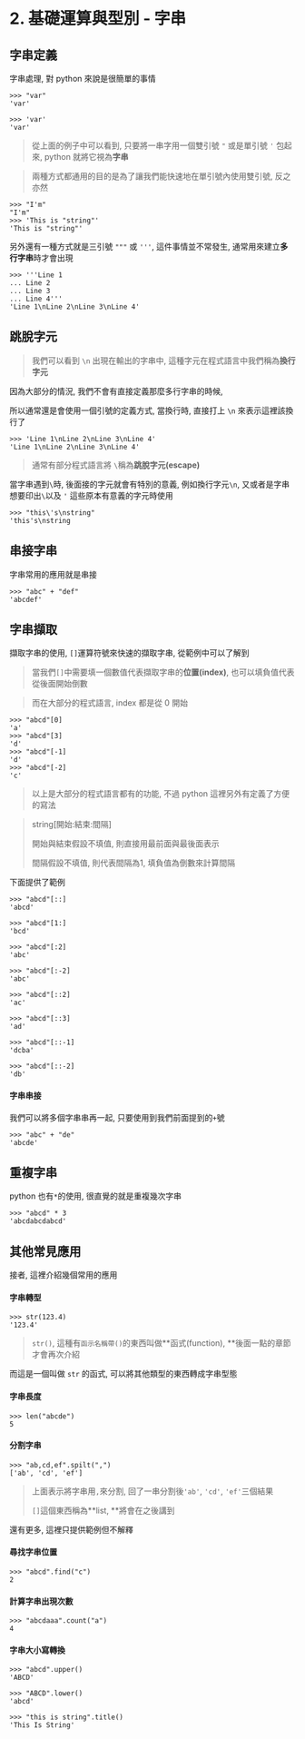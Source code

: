 # 2. 基礎運算與型別 - 字串

## 字串定義

字串處理, 對 python 來說是很簡單的事情

```
>>> "var"
'var'

>>> 'var'
'var'
```

> 從上面的例子中可以看到, 只要將一串字用一個雙引號 `"` 或是單引號 `'` 包起來, python 就將它視為**字串**

> 兩種方式都通用的目的是為了讓我們能快速地在單引號內使用雙引號, 反之亦然

```
>>> "I'm"
"I'm"
>>> 'This is "string"'
'This is "string"'
```

另外還有一種方式就是三引號 `"""` 或 `'''`, 這件事情並不常發生, 通常用來建立**多行字串**時才會出現

```text
>>> '''Line 1
... Line 2
... Line 3
... Line 4'''
'Line 1\nLine 2\nLine 3\nLine 4'
```

## 跳脫字元

> 我們可以看到 `\n` 出現在輸出的字串中, 這種字元在程式語言中我們稱為**換行字元** 

因為大部分的情況, 我們不會有直接定義那麼多行字串的時候,

所以通常還是會使用一個引號的定義方式, 當換行時, 直接打上 `\n` 來表示這裡該換行了

```text
>>> 'Line 1\nLine 2\nLine 3\nLine 4'
'Line 1\nLine 2\nLine 3\nLine 4'
```

> 通常有部分程式語言將 `\`稱為**跳脫字元\(escape\)**

當字串遇到`\`時, 後面接的字元就會有特別的意義, 例如換行字元`\n`, 又或者是字串想要印出`\`以及 `'` 這些原本有意義的字元時使用

```text
>>> "this\'s\nstring"
'this's\nstring
```

## 串接字串

字串常用的應用就是串接

```text
>>> "abc" + "def"
'abcdef'
```

## 字串擷取

擷取字串的使用, `[]`運算符號來快速的擷取字串, 從範例中可以了解到

> 當我們`[]`中需要填一個數值代表擷取字串的**位置\(index\)**, 也可以填負值代表從後面開始倒數

> 而在大部分的程式語言, index 都是從 0 開始

```text
>>> "abcd"[0]
'a'
>>> "abcd"[3]
'd'
>>> "abcd"[-1]
'd'
>>> "abcd"[-2]
'c'
```

> 以上是大部分的程式語言都有的功能, 不過 python 這裡另外有定義了方便的寫法

> string\[開始:結束:間隔\]
>
> 開始與結束假設不填值, 則直接用最前面與最後面表示
>
> 間隔假設不填值, 則代表間隔為1, 填負值為倒數來計算間隔

下面提供了範例

```text
>>> "abcd"[::]
'abcd'

>>> "abcd"[1:]
'bcd'

>>> "abcd"[:2]
'abc'

>>> "abcd"[:-2]
'abc'

>>> "abcd"[::2]
'ac'

>>> "abcd"[::3]
'ad'

>>> "abcd"[::-1]
'dcba'

>>> "abcd"[::-2]
'db'
```

#### 字串串接

我們可以將多個字串串再一起, 只要使用到我們前面提到的`+`號

```
>>> "abc" + "de"
'abcde'
```

## 重複字串

python 也有`*`的使用, 很直覺的就是重複幾次字串

```text
>>> "abcd" * 3
'abcdabcdabcd'
```

## 其他常見應用

接者, 這裡介紹幾個常用的應用

#### 字串轉型

```text
>>> str(123.4)
'123.4'
```

> `str()`, 這種有`函示名稱帶()`的東西叫做**函式\(function\), **後面一點的章節才會再次介紹

而這是一個叫做 `str` 的函式, 可以將其他類型的東西轉成字串型態

#### 字串長度

```text
>>> len("abcde")
5
```

#### 分割字串

```text
>>> "ab,cd,ef".spilt(",")
['ab', 'cd', 'ef']
```

> 上面表示將字串用`,`來分割, 回了一串分割後`'ab'`, `'cd'`, `'ef'`三個結果
> 
> `[]`這個東西稱為**list, **將會在之後講到

還有更多, 這裡只提供範例但不解釋

#### 尋找字串位置

```text
>>> "abcd".find("c")
2
```

#### 計算字串出現次數

```text
>>> "abcdaaa".count("a")
4
```

#### 字串大小寫轉換

```text
>>> "abcd".upper()
'ABCD'

>>> "ABCD".lower()
'abcd'

>>> "this is string".title()
'This Is String'
```




